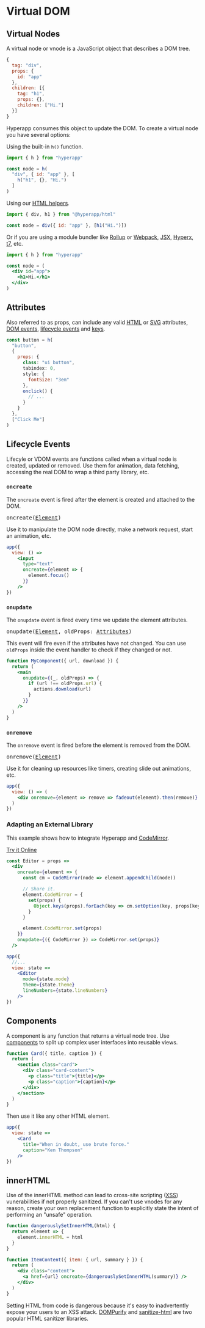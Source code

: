 # Virtual DOM


## Virtual Nodes

A virtual node or vnode is a JavaScript object that describes a DOM tree.

```jsx
{
  tag: "div",
  props: {
    id: "app"
  },
  children: [{
    tag: "h1",
    props: {},
    children: ["Hi."]
  }]
}
```

Hyperapp consumes this object to update the DOM. To create a virtual node you have several options:

Using the built-in `h()` function.

```jsx
import { h } from "hyperapp"

const node = h(
  "div", { id: "app" }, [
    h("h1", {}, "Hi.")
  ]
)
```

Using our [HTML helpers](https://github.com/hyperapp/html).

```jsx
import { div, h1 } from "@hyperapp/html"

const node = div({ id: "app" }, [h1("Hi.")])
```

Or if you are using a module bundler like [Rollup](https://github.com/rollup/rollup) or [Webpack](https://github.com/webpack/webpack), [JSX](/docs/jsx.md), [Hyperx](/docs/hyperx.md), [t7](https://github.com/trueadm/t7), etc.

```jsx
import { h } from "hyperapp"

const node = (
  <div id="app">
    <h1>Hi.</h1>
  </div>
)
```

## Attributes

Also referred to as props, can include any valid [HTML](https://developer.mozilla.org/en-US/docs/Web/HTML/Attributes) or [SVG](https://developer.mozilla.org/en-US/docs/Web/SVG/Attribute) attributes, [DOM events](https://developer.mozilla.org/en-US/docs/Web/Events), [lifecycle events](#lifecycle-events) and [keys](/docs/keys.md).

```jsx
const button = h(
  "button",
  {
    props: {
      class: "ui button",
      tabindex: 0,
      style: {
        fontSize: "3em"
      },
      onclick() {
        // ...
      }
    }
  },
  ["Click Me"]
)
```

## Lifecycle Events

Lifecyle or VDOM events are functions called when a virtual node is created, updated or removed. Use them for animation, data fetching, accessing the real DOM to wrap a third party library, etc.

### `oncreate`

The `oncreate` event is fired after the element is created and attached to the DOM.

<pre>
<a id="oncreate"></a>oncreate(<a href="https://developer.mozilla.org/en-US/docs/Web/API/Element">Element</a>)
</pre>

Use it to manipulate the DOM node directly, make a network request, start an animation, etc.

```jsx
app({
  view: () =>
    <input
      type="text"
      oncreate={element => {
        element.focus()
      }}
    />
})
```

### `onupdate`

The `onupdate` event is fired every time we update the element attributes.

<pre>
<a id="onupdate"></a>onupdate(<a href="https://developer.mozilla.org/en-US/docs/Web/API/Element">Element</a>, oldProps: <a href="/docs/vdom.md#attributes">Attributes</a>)
</pre>

This event will fire even if the attributes have not changed. You can use `oldProps` inside the event handler to check if they changed or not.

```jsx
function MyComponent({ url, download }) {
  return (
    <main
      onupdate={(_, oldProps) => {
        if (url !== oldProps.url) {
          actions.download(url)
        }
      }}
    />
  )
}
```

### `onremove`

The `onremove` event is fired before the element is removed from the DOM.

<pre>
<a id="onremove"></a>onremove(<a href="https://developer.mozilla.org/en-US/docs/Web/API/Element">Element</a>)
</pre>

Use it for cleaning up resources like timers, creating slide out animations, etc.

```jsx
app({
  view: () => (
    <div onremove={element => remove => fadeout(element).then(remove)} />
  )
})
```

### Adapting an External Library

This example shows how to integrate Hyperapp and [CodeMirror](https://codemirror.net/).

[Try it Online](https://hyperapp-code-mirror.glitch.me)

```jsx
const Editor = props =>
  <div
    oncreate={element => {
      const cm = CodeMirror(node => element.appendChild(node))

      // Share it.
      element.CodeMirror = {
        set(props) {
          Object.keys(props).forEach(key => cm.setOption(key, props[key]))
        }
      }

      element.CodeMirror.set(props)
    }}
    onupdate={({ CodeMirror }) => CodeMirror.set(props)}
  />

app({
  //...
  view: state =>
    <Editor
      mode={state.mode}
      theme={state.theme}
      lineNumbers={state.lineNumbers}
    />
})
```

## Components

A component is any function that returns a virtual node tree. Use [components](/docs/components.md) to split up complex user interfaces into reusable views.

```jsx
function Card({ title, caption }) {
  return (
    <section class="card">
      <div class="card-content">
        <p class="title">{title}</p>
        <p class="caption">{caption}</p>
      </div>
    </section>
  )
}
```

Then use it like any other HTML element.

```jsx
app({
  view: state =>
    <Card
      title="When in doubt, use brute force."
      caption="Ken Thompson"
    />
})
```

## innerHTML

Use of the innerHTML method can lead to cross-site scripting ([XSS](https://en.wikipedia.org/wiki/Cross-site_scripting)) vunerabilities if not properly sanitized. If you can't use vnodes for any reason, create your own replacement function to explicitly state the intent of performing an "unsafe" operation.

```jsx
function dangerouslySetInnerHTML(html) {
  return element => {
    element.innerHTML = html
  }
}

function ItemContent({ item: { url, summary } }) {
  return (
    <div class="content">
      <a href={url} oncreate={dangerouslySetInnerHTML(summary)} />
    </div>
  )
}
```

Setting HTML from code is dangerous because it's easy to inadvertently expose your users to an XSS attack. [DOMPurify](https://github.com/cure53/DOMPurify) and [sanitize-html](https://github.com/punkave/sanitize-html) are two popular HTML sanitizer libraries.
